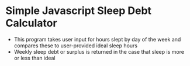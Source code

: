 ﻿# Simple Javascript Sleep Debt Calculator
* This program takes user input for hours slept by day of the week and compares these to user-provided ideal sleep hours
* Weekly sleep debt or surplus is returned in the case that sleep is more or less than ideal
